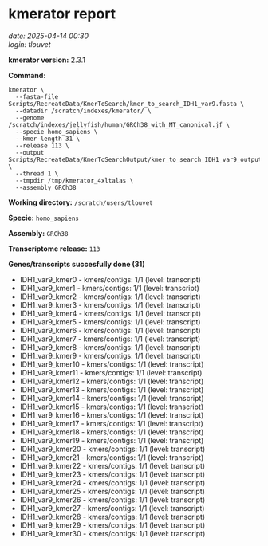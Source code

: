 # kmerator report
*date: 2025-04-14 00:30*  
*login: tlouvet*

**kmerator version:** 2.3.1

**Command:**

```
kmerator \
  --fasta-file Scripts/RecreateData/KmerToSearch/kmer_to_search_IDH1_var9.fasta \
  --datadir /scratch/indexes/kmerator/ \
  --genome /scratch/indexes/jellyfish/human/GRCh38_with_MT_canonical.jf \
  --specie homo_sapiens \
  --kmer-length 31 \
  --release 113 \
  --output Scripts/RecreateData/KmerToSearchOutput/kmer_to_search_IDH1_var9_output \
  --thread 1 \
  --tmpdir /tmp/kmerator_4xltalas \
  --assembly GRCh38
```

**Working directory:** `/scratch/users/tlouvet`

**Specie:** `homo_sapiens`

**Assembly:** `GRCh38`

**Transcriptome release:** `113`

**Genes/transcripts succesfully done (31)**

- IDH1_var9_kmer0 - kmers/contigs: 1/1 (level: transcript)
- IDH1_var9_kmer1 - kmers/contigs: 1/1 (level: transcript)
- IDH1_var9_kmer2 - kmers/contigs: 1/1 (level: transcript)
- IDH1_var9_kmer3 - kmers/contigs: 1/1 (level: transcript)
- IDH1_var9_kmer4 - kmers/contigs: 1/1 (level: transcript)
- IDH1_var9_kmer5 - kmers/contigs: 1/1 (level: transcript)
- IDH1_var9_kmer6 - kmers/contigs: 1/1 (level: transcript)
- IDH1_var9_kmer7 - kmers/contigs: 1/1 (level: transcript)
- IDH1_var9_kmer8 - kmers/contigs: 1/1 (level: transcript)
- IDH1_var9_kmer9 - kmers/contigs: 1/1 (level: transcript)
- IDH1_var9_kmer10 - kmers/contigs: 1/1 (level: transcript)
- IDH1_var9_kmer11 - kmers/contigs: 1/1 (level: transcript)
- IDH1_var9_kmer12 - kmers/contigs: 1/1 (level: transcript)
- IDH1_var9_kmer13 - kmers/contigs: 1/1 (level: transcript)
- IDH1_var9_kmer14 - kmers/contigs: 1/1 (level: transcript)
- IDH1_var9_kmer15 - kmers/contigs: 1/1 (level: transcript)
- IDH1_var9_kmer16 - kmers/contigs: 1/1 (level: transcript)
- IDH1_var9_kmer17 - kmers/contigs: 1/1 (level: transcript)
- IDH1_var9_kmer18 - kmers/contigs: 1/1 (level: transcript)
- IDH1_var9_kmer19 - kmers/contigs: 1/1 (level: transcript)
- IDH1_var9_kmer20 - kmers/contigs: 1/1 (level: transcript)
- IDH1_var9_kmer21 - kmers/contigs: 1/1 (level: transcript)
- IDH1_var9_kmer22 - kmers/contigs: 1/1 (level: transcript)
- IDH1_var9_kmer23 - kmers/contigs: 1/1 (level: transcript)
- IDH1_var9_kmer24 - kmers/contigs: 1/1 (level: transcript)
- IDH1_var9_kmer25 - kmers/contigs: 1/1 (level: transcript)
- IDH1_var9_kmer26 - kmers/contigs: 1/1 (level: transcript)
- IDH1_var9_kmer27 - kmers/contigs: 1/1 (level: transcript)
- IDH1_var9_kmer28 - kmers/contigs: 1/1 (level: transcript)
- IDH1_var9_kmer29 - kmers/contigs: 1/1 (level: transcript)
- IDH1_var9_kmer30 - kmers/contigs: 1/1 (level: transcript)

